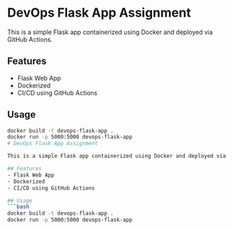 # DevOps Flask App Assignment

This is a simple Flask app containerized using Docker and deployed via GitHub Actions.

## Features
- Flask Web App
- Dockerized
- CI/CD using GitHub Actions

## Usage
```bash
docker build -t devops-flask-app .
docker run -p 5000:5000 devops-flask-app
# DevOps Flask App Assignment

This is a simple Flask app containerized using Docker and deployed via GitHub Actions.

## Features
- Flask Web App
- Dockerized
- CI/CD using GitHub Actions

## Usage
```bash
docker build -t devops-flask-app .
docker run -p 5000:5000 devops-flask-app

